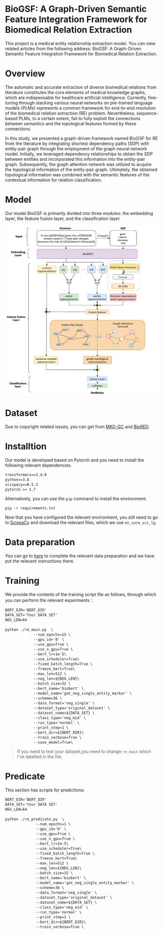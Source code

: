 # BioGSF: A Graph-Driven Semantic Feature Integration Framework for Biomedical Relation Extraction

This project is a medical entity relationship extraction model. You can view related articles from the following address: BioGSF: A Graph-Driven Semantic Feature Integration Framework for Biomedical Relation Extraction.

# Overview
The automatic and accurate extraction of diverse biomedical relations from literature constitutes the core elements of medical knowledge graphs, which are indispensable for healthcare artificial intelligence. Currently, fine-tuning through stacking various neural networks on pre-trained language models (PLMs) represents a common framework for end-to-end resolution of the biomedical relation extraction (RE) problem. Nevertheless, sequence-based PLMs, to a certain extent, fail to fully exploit the connections between semantics and the topological features formed by these connections. 

In this study, we presented a graph-driven framework named BioGSF for RE from the literature by integrating shortest dependency paths (SDP) with entity-pair graph through the employment of the graph neural network model. Initially, we leveraged dependency relationships to obtain the SDP between entities and incorporated this information into the entity-pair graph. Subsequently, the graph attention network was utilized to acquire the topological information of the entity-pair graph. Ultimately, the obtained topological information was combined with the semantic features of the contextual information for relation classification.


# Model
Our model BioGSF is primarily divided into three modules: the embedding layer, the feature fusion layer, and the classification layer. 

![Model](https://github.com/serien-zzx/BioGSF/blob/main/Figure/Model.png)

# Dataset
Due to copyright related issues, you can get from [MKG-GC](https://github.com/KeDaCoYa/MKG-GC?tab=readme-ov-file#requirements) and [BioRED](https://ftp.ncbi.nlm.nih.gov/pub/lu/BioRED/).



# Installtion
Our model is developed based on Pytorch and you need to install the following relevant dependencies.
```
transformers==3.4.0
python>=3.8
scispacy==0.5.3
pytorch >= 1.7
```
Alternatively, you can use the `pip` command to install the environment.
```
pip -r requirements.txt
```
Now that you have configured the relevant environment, you still need to go to [ScispaCy](https://github.com/allenai/scispacy) and download the relevant files, which we use `en_core_sci_lg`.

# Data preparation
You can go to [here](https://github.com/serien-zzx/BioGSF/tree/main/re/original_dataset/Your_Dataset) to complete the relevant data preparation and we have put the relevant instructions there.

# Training

We provide the contents of the training script file as follows, through which you can perform the relevant experiments：
```
BERT_DIR='BERT_DIR'
DATA_SET='Your DATA SET' 
NEG_LEN=64

python ./re_main.py  \
             --num_epochs=15 \
             --gpu_id='0' \
             --use_gpu=True \
             --use_n_gpu=True \
             --bert_lr=1e-5\
             --use_scheduler=True\
             --fixed_batch_length=True \
             --freeze_bert=True\
             --max_len=512 \
             --neg_len=${NEG_LEN}\
             --batch_size=32 \
             --bert_name='biobert' \
             --model_name='gat_neg_single_entity_marker' \
             --scheme=36 \
             --data_format='neg_single' \
             --dataset_type='original_dataset' \
             --dataset_name=${DATA_SET} \
             --class_type='neg_mid' \
             --run_type='normal' \
             --print_step=1 \
             --bert_dir=${BERT_DIR}\
             --train_verbose=True \
             --save_model=True\
```
>If you need to test your dataset,you need to change `re_main` which I've labelled in the file.
# Predicate
This section has scripts for predictions:
```
BERT_DIR='BERT_DIR'
DATA_SET='Your DATA SET'
NEG_LEN=64 

python ./re_predicate.py  \
              --num_epochs=1 \
              --gpu_id='0' \
              --use_gpu=True \
              --use_n_gpu=True \
              --bert_lr=1e-5\
              --use_scheduler=True\
              --fixed_batch_length=True \
              --freeze_bert=True\
              --max_len=512 \
              --neg_len=${NEG_LEN}\
              --batch_size=32 \
              --bert_name='biobert' \
              --model_name='gat_neg_single_entity_marker' \
              --scheme=36 \
              --data_format='neg_single' \
              --dataset_type='original_dataset' \
              --dataset_name=${DATA_SET} \
              --class_type='neg_mid' \
              --run_type='normal' \
              --print_step=1 \
              --bert_dir=${BERT_DIR}\ 
              --train_verbose=True \
```
